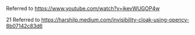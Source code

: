 Referred to https://www.youtube.com/watch?v=jkevWUGOP4w

21
Referred to https://harshilp.medium.com/invisibility-cloak-using-opencv-8b07142c83d6